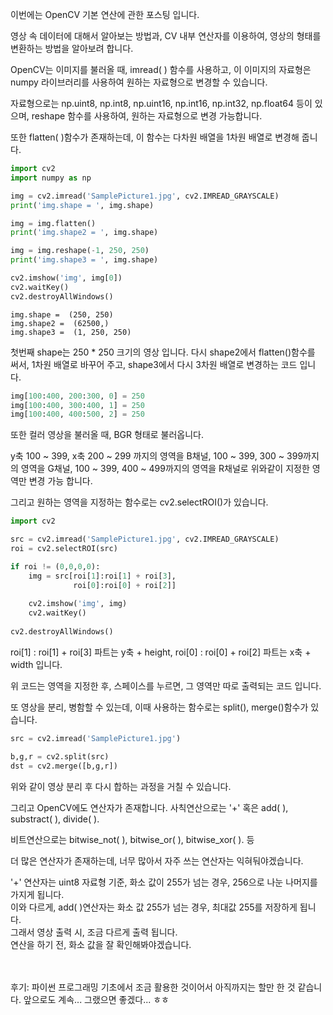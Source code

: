 이번에는 OpenCV 기본 연산에 관한 포스팅 입니다.

영상 속 데이터에 대해서 알아보는 방법과, CV 내부 연산자를 이용하여, 영상의 형태를 변환하는 방법을 알아보려 합니다.

OpenCV는 이미지를 불러올 때, imread( ) 함수를 사용하고, 이 이미지의 자료형은 numpy 라이브러리를 사용하여 원하는 자료형으로 변경할 수 있습니다.

자료형으로는 np.uint8, np.int8, np.uint16, np.int16, np.int32, np.float64 등이 있으며, reshape 함수를 사용하여, 원하는 자료형으로 변경 가능합니다.

또한 flatten( )함수가 존재하는데, 이 함수는 다차원 배열을 1차원 배열로 변경해 줍니다.


```python
import cv2
import numpy as np

img = cv2.imread('SamplePicture1.jpg', cv2.IMREAD_GRAYSCALE)
print('img.shape = ', img.shape)

img = img.flatten()
print('img.shape2 = ', img.shape)

img = img.reshape(-1, 250, 250)
print('img.shape3 = ', img.shape)

cv2.imshow('img', img[0])
cv2.waitKey()
cv2.destroyAllWindows()
```

    img.shape =  (250, 250)
    img.shape2 =  (62500,)
    img.shape3 =  (1, 250, 250)
    

첫번째 shape는 250 * 250 크기의 영상 입니다. 다시 shape2에서 flatten()함수를 써서, 1차원 배열로 바꾸어 주고, shape3에서 다시 3차원 배열로 변경하는 코드 입니다.


```python
img[100:400, 200:300, 0] = 250
img[100:400, 300:400, 1] = 250
img[100:400, 400:500, 2] = 250
```

또한 컬러 영상을 불러올 때, BGR 형태로 불러옵니다.

y축 100 ~ 399, x축 200 ~ 299 까지의 영역을 B채널, 100 ~ 399, 300 ~ 399까지의 영역을 G채널, 100 ~ 399, 400 ~ 499까지의 영역을 R채널로 위와같이 지정한 영역만 변경 가능 합니다.

그리고 원하는 영역을 지정하는 함수로는 cv2.selectROI()가 있습니다.


```python
import cv2

src = cv2.imread('SamplePicture1.jpg', cv2.IMREAD_GRAYSCALE)
roi = cv2.selectROI(src)

if roi != (0,0,0,0):
    img = src[roi[1]:roi[1] + roi[3],
              roi[0]:roi[0] + roi[2]]
    
    cv2.imshow('img', img)
    cv2.waitKey()
    
cv2.destroyAllWindows()
```

roi[1] : roi[1] + roi[3] 파트는 y축 + height, roi[0] : roi[0] + roi[2] 파트는 x축 + width 입니다.

위 코드는 영역을 지정한 후, 스페이스를 누르면, 그 영역만 따로 출력되는 코드 입니다.

또 영상을 분리, 병함할 수 있는데, 이때 사용하는 함수로는 split(), merge()함수가 있습니다.


```python
src = cv2.imread('SamplePicture1.jpg')

b,g,r = cv2.split(src)
dst = cv2.merge([b,g,r])
```

위와 같이 영상 분리 후 다시 합하는 과정을 거칠 수 있습니다.

그리고 OpenCV에도 연산자가 존재합니다. 사칙연산으로는 '+' 혹은 add( ), substract( ), divide( ).

비트연산으로는 bitwise_not( ), bitwise_or( ), bitwise_xor( ). 등

더 많은 연산자가 존재하는데, 너무 많아서 자주 쓰는 연산자는 익혀둬야겠습니다.

'+' 연산자는 uint8 자료형 기준, 화소 값이 255가 넘는 경우, 256으로 나눈 나머지를 가지게 됩니다.
<br>
이와 다르게, add( )연산자는 화소 값 255가 넘는 경우, 최대값 255를 저장하게 됩니다.
<br>
그래서 영상 출력 시, 조금 다르게 출력 됩니다.
<br>
연산을 하기 전, 화소 값을 잘 확인해봐야겠습니다.

<br>
<br>
후기: 파이썬 프로그래밍 기초에서 조금 활용한 것이어서 아직까지는 할만 한 것 같습니다. 앞으로도 계속... 그랬으면 좋겠다... ㅎㅎ
